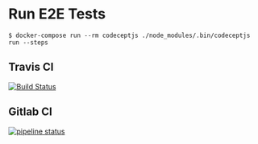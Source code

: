 # Run E2E Tests
```
$ docker-compose run --rm codeceptjs ./node_modules/.bin/codeceptjs run --steps
```

## Travis CI
[![Build Status](https://travis-ci.org/rafaelcaviquioli/noteworx-react-mongodb.svg?branch=master)](https://travis-ci.org/rafaelcaviquioli/noteworx-react-mongodb)

## Gitlab CI
[![pipeline status](https://gitlab.com/rafaelcaviquioli/note-worx-ci/badges/master/pipeline.svg)](https://gitlab.com/rafaelcaviquioli/note-worx-ci/commits/master)